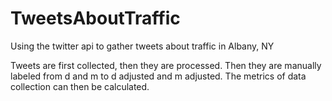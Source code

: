 # TweetsAboutTraffic
Using the twitter api to gather tweets about traffic in Albany, NY

Tweets are first collected, then they are processed.  Then they are manually labeled from d and m to d adjusted and m adjusted.  The metrics of data collection can then be calculated.
